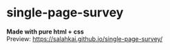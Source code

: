 # single-page-survey
<b>Made with pure html + css </b><br>
Preview: https://salahkai.github.io/single-page-survey/
